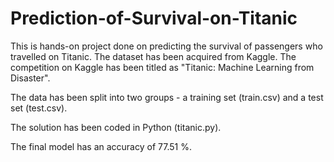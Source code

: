 # Prediction-of-Survival-on-Titanic

This is hands-on project done on predicting the survival of passengers who travelled on Titanic. The dataset has been acquired from Kaggle. The competition on Kaggle has been titled as "Titanic: Machine Learning from Disaster".

The data has been split into two groups - a training set (train.csv) and a test set (test.csv).

The solution has been coded in Python (titanic.py).

The final model has an accuracy of 77.51 %.
